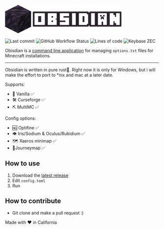 ![Obsidian](/assets/logo.png "Obsidian")

 ![Last commit](https://img.shields.io/github/last-commit/0xicl33n/obsidian) ![GitHub Workflow Status](https://img.shields.io/github/actions/workflow/status/0xicl33n/obsidian/quickstart.yml) ![Lines of code](https://img.shields.io/tokei/lines/github/0xicl33n/obsidian) ![Keybase ZEC](https://img.shields.io/keybase/zec/ph0sgene)


Obisdian is a [command line application](https://en.wikipedia.org/wiki/Command-line_interface) for managing `options.txt` files for Minecraft installations. 
___

Obsidian is written in pure rust🦀. Right now it is only for Windows, but i will make the effort to port to *nix and mac at a later date.

Supports:
- 🍦 Vanilla ✅
- 🛠️ Curseforge ✅
- ⛏️ MultiMC ✅

Config options:

- 🆖 Optifine ✅
- 👁️ Iris/Sodium & Oculus/Rubidium ✅
- 🗺️ Xaeros minimap ✅
- 🧭Journeymap ✅


## How to use 
1) Download the [latest release](https://github.com/0xicl33n/obsidian/releases)
2) Edit `config.toml`
3) Run

## How to contribute
- Git clone and make a pull request :)


Made with ❤️ in California

